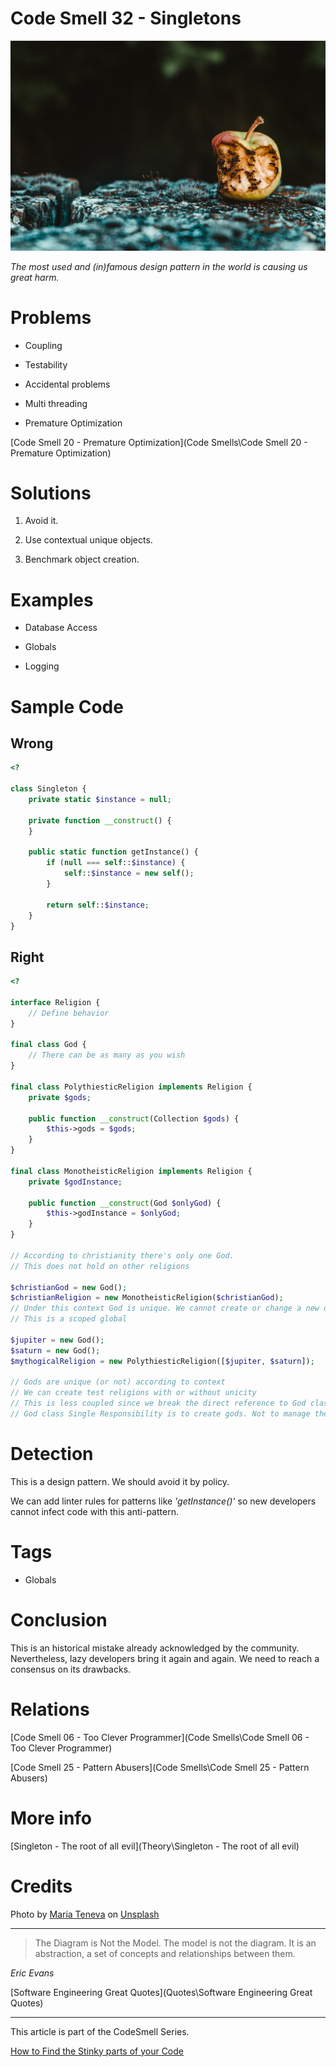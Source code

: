 # Code Smell 32 - Singletons

![Code Smell 32 - Singletons](maria-teneva-vf4O1OwtPnk-unsplash.jpg)

*The most used and (in)famous design pattern in the world is causing us great harm.*

# Problems

- Coupling

- Testability

- Accidental problems

- Multi threading

- Premature Optimization

[Code Smell 20 - Premature Optimization](Code Smells\Code Smell 20 - Premature Optimization)

# Solutions

1. Avoid it.

2. Use contextual unique objects.

3. Benchmark object creation.

# Examples

- Database Access

- Globals

- Logging

# Sample Code

## Wrong

[Gist Url]: # (https://gist.github.com/mcsee/5f0b4685e3af22e2a0a82f9f642c5c79)
```php
<?

class Singleton {
    private static $instance = null;

    private function __construct() {
    }

    public static function getInstance() {
        if (null === self::$instance) {
            self::$instance = new self();
        }

        return self::$instance;
    }
}
```

## Right

[Gist Url]: # (https://gist.github.com/mcsee/48af2ebb8874c53f5aa5091c24c832e5)
```php
<?

interface Religion {
    // Define behavior
}

final class God {
    // There can be as many as you wish
}

final class PolythiesticReligion implements Religion {
    private $gods;

    public function __construct(Collection $gods) {
        $this->gods = $gods;
    }
}

final class MonotheisticReligion implements Religion {
    private $godInstance;

    public function __construct(God $onlyGod) {
        $this->godInstance = $onlyGod;
    }
}

// According to christianity there's only one God.
// This does not hold on other religions

$christianGod = new God();
$christianReligion = new MonotheisticReligion($christianGod);
// Under this context God is unique. We cannot create or change a new one.
// This is a scoped global

$jupiter = new God();
$saturn = new God();
$mythogicalReligion = new PolythiesticReligion([$jupiter, $saturn]);

// Gods are unique (or not) according to context
// We can create test religions with or without unicity
// This is less coupled since we break the direct reference to God class
// God class Single Responsibility is to create gods. Not to manage them


```

# Detection

This is a design pattern. We should avoid it by policy. 

We can add linter rules for patterns like *'getInstance()'* so new developers cannot infect code with this anti-pattern.
 
# Tags

- Globals

# Conclusion

This is an historical mistake already acknowledged by the community. Nevertheless, lazy developers bring it again and again. We need to reach a consensus on its drawbacks.

# Relations

[Code Smell 06 - Too Clever Programmer](Code Smells\Code Smell 06 - Too Clever Programmer)

[Code Smell 25 - Pattern Abusers](Code Smells\Code Smell 25 - Pattern Abusers)

# More info

[Singleton - The root of all evil](Theory\Singleton - The root of all evil)

# Credits

Photo by [Maria Teneva](https://unsplash.com/@miteneva) on [Unsplash](https://unsplash.com/s/photos/rotten) 

* * *

> The Diagram is Not the Model. The model is not the diagram. It is an abstraction, a set of concepts and relationships between them.

_Eric Evans_

[Software Engineering Great Quotes](Quotes\Software Engineering Great Quotes)

* * *

This article is part of the CodeSmell Series.

[How to Find the Stinky parts of your Code]()